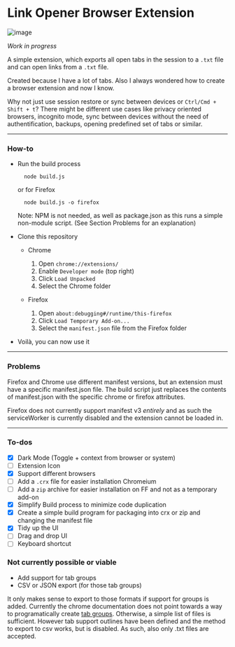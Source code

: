 # Link Opener Browser Extension

![image](https://github.com/user-attachments/assets/a9628c96-9142-4cda-aafc-8454ad1d20dd)

_Work in progress_

A simple extension, which exports all open tabs in the session to a `.txt` file and can open links from a `.txt` file.

Created because I have a lot of tabs. Also I always wondered how to create a browser extension and now I know.

Why not just use session restore or sync between devices or `Ctrl/Cmd + Shift + t`? There might be different use cases like privacy oriented browsers, incognito mode, sync between devices without the need of authentification, backups, opening predefined set of tabs or similar.

---

### How-to

-   Run the build process

    ```
      node build.js
    ```

    or for Firefox

    ```
      node build.js -o firefox
    ```

    Note: NPM is not needed, as well as package.json as this runs a simple non-module script. (See Section Problems for an explanation)

-   Clone this repository

    -   Chrome

        1.  Open `chrome://extensions/`
        1.  Enable `Developer mode` (top right)
        1.  Click `Load Unpacked`
        1.  Select the Chrome folder

    -   Firefox
        1.  Open `about:debugging#/runtime/this-firefox`
        1.  Click `Load Temporary Add-on...`
        1.  Select the `manifest.json` file from the Firefox folder

-   Voilà, you can now use it

---

### Problems

Firefox and Chrome use different manifest versions, but an extension must have a specific manifest.json file. The build script just replaces the contents of manifest.json with the specific chrome or firefox attributes.

Firefox does not currently support manifest v3 _entirely_ and as such the serviceWorker is currently disabled and the extension cannot be loaded in.

---

### To-dos

-   [x] Dark Mode (Toggle + context from browser or system)
-   [ ] Extension Icon
-   [x] Support different browsers
-   [ ] Add a `.crx` file for easier installation Chromeium
-   [ ] Add a `zip` archive for easier installation on FF and not as a temporary add-on
-   [x] Simplify Build process to minimize code duplication
-   [x] Create a simple build program for packaging into crx or zip and changing the manifest file
-   [x] Tidy up the UI
-   [ ] Drag and drop UI
-   [ ] Keyboard shortcut

### Not currently possible or viable

-   Add support for tab groups
-   CSV or JSON export (for those tab groups)

It only makes sense to export to those formats if support for groups is added. Currently the chrome documentation does not point towards a way to programatically create [tab groups](https://developer.chrome.com/docs/extensions/reference/api/tabGroups#method-update). Otherwise, a simple list of files is sufficient. However tab support outlines have been defined and the method to export to csv works, but is disabled. As such, also only .txt files are accepted.
